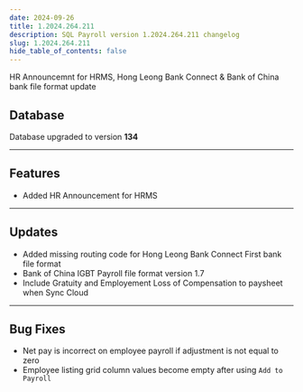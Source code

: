 ```yaml
---
date: 2024-09-26
title: 1.2024.264.211
description: SQL Payroll version 1.2024.264.211 changelog
slug: 1.2024.264.211
hide_table_of_contents: false
---
```


HR Announcemnt for HRMS, Hong Leong Bank Connect & Bank of China bank file format update

<!-- truncate -->

## Database

Database upgraded to version **134**

---

## Features

- Added HR Announcement for HRMS

---

## Updates

- Added missing routing code for Hong Leong Bank Connect First bank file format
- Bank of China IGBT Payroll file format version 1.7
- Include Gratuity and Employement Loss of Compensation to paysheet when Sync Cloud

---

## Bug Fixes

- Net pay is incorrect on employee payroll if adjustment is not equal to zero
- Employee listing grid column values become empty after using `Add to Payroll`
